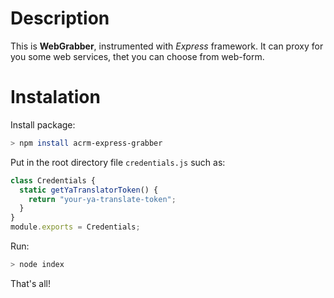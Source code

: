 # Description
This is **WebGrabber**, instrumented with *Express* framework. It can proxy for you some web services, thet you can choose from web-form. 

# Instalation

Install package:
```bash
> npm install acrm-express-grabber
```

Put in the root directory file ```credentials.js``` such as:
```js
class Credentials {
  static getYaTranslatorToken() {
    return "your-ya-translate-token";
  }
}
module.exports = Credentials;
```

Run:
```bash
> node index
```

That's all!
